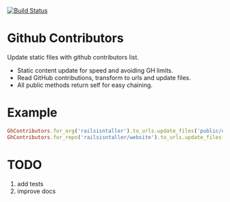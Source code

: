 [![Build Status](https://travis-ci.org/mpapis/gh_contributors.png?branch=master)](https://travis-ci.org/mpapis/gh_contributors)
# Github Contributors

Update static files with github contributors list.

- Static content update for speed and avoiding GH limits.
- Read GitHub contributions, transform to urls and update files.
- All public methods return self for easy chaining.

# Example

```ruby
GhContributors.for_org('railsisntaller').to_urls.update_files('public/contributors.html')
GhContributors.for_repo('railsisntaller/website').to_urls.update_files('public/index.html')
```

# TODO

1. add tests
2. improve docs
